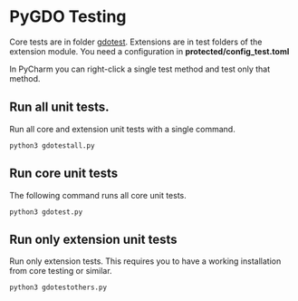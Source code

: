# PyGDO Testing

Core tests are in folder [gdotest](./gdotest).
Extensions are in test folders of the extension module.
You need a configuration in **protected/config_test.toml**

In PyCharm you can right-click a single test method and test only that method.

## Run all unit tests.

Run all core and extension unit tests with a single command.

``python3 gdotestall.py``


## Run core unit tests

The following command runs all core unit tests.

``python3 gdotest.py``

## Run only extension unit tests

Run only extension tests.
This requires you to have a working installation from core testing or similar.

``python3 gdotestothers.py``
